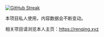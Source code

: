 <a href="https://git.io/streak-stats"><img src="https://github-readme-streak-stats.herokuapp.com?user=renqingLai&theme=dark&hide_border=true&locale=zh_Hans" alt="GitHub Streak" /></a>

本项目私人使用，内容数据会不断变动。

相关项目请浏览本人主页：https://renqing.xyz
